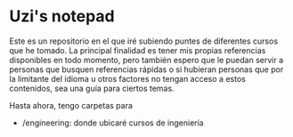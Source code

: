 # Uzi's notepad
Este es un repositorio en el que iré subiendo puntes de diferentes cursos que he tomado. La principal finalidad es tener mis propias referencias disponibles en todo momento, pero también espero que le puedan servir a personas que busquen referencias rápidas o si hubieran personas que por la limitante del idioma u otros factores no tengan acceso a estos contenidos, sea una guía para ciertos temas.

Hasta ahora, tengo carpetas para
* /engineering: donde ubicaré cursos de ingeniería